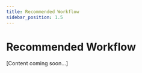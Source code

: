 ```yaml
---
title: Recommended Workflow
sidebar_position: 1.5
---
```


# Recommended Workflow

[Content coming soon...]

